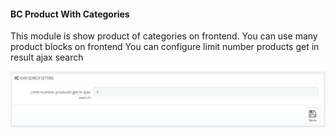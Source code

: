 #### BC Product With Categories
This module is show product of categories on frontend. You can use many product blocks on frontend
You can configure limit number products get in result ajax search

![](/assets/bcajax.jpg)
